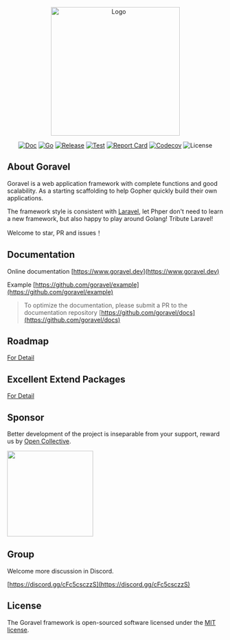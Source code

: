 <div align="center">

<img src="https://www.goravel.dev/logo.png?v=1.14.x" width="300" alt="Logo">

[![Doc](https://pkg.go.dev/badge/github.com/goravel/framework)](https://pkg.go.dev/github.com/goravel/framework)
[![Go](https://img.shields.io/github/go-mod/go-version/goravel/framework)](https://go.dev/)
[![Release](https://img.shields.io/github/release/goravel/framework.svg)](https://github.com/goravel/framework/releases)
[![Test](https://github.com/goravel/framework/actions/workflows/test.yml/badge.svg)](https://github.com/goravel/framework/actions)
[![Report Card](https://goreportcard.com/badge/github.com/goravel/framework)](https://goreportcard.com/report/github.com/goravel/framework)
[![Codecov](https://codecov.io/gh/goravel/framework/branch/master/graph/badge.svg)](https://codecov.io/gh/goravel/framework)
![License](https://img.shields.io/github/license/goravel/framework)

</div>

## About Goravel

Goravel is a web application framework with complete functions and good scalability. As a starting scaffolding to help
Gopher quickly build their own applications.

The framework style is consistent with [Laravel](https://github.com/laravel/laravel), let Phper don't need to learn a
new framework, but also happy to play around Golang! Tribute Laravel!

Welcome to star, PR and issues！

## Documentation

Online documentation [https://www.goravel.dev](https://www.goravel.dev)

Example [https://github.com/goravel/example](https://github.com/goravel/example)

> To optimize the documentation, please submit a PR to the documentation
> repository [https://github.com/goravel/docs](https://github.com/goravel/docs)

## Roadmap

[For Detail](https://github.com/goravel/goravel/issues?q=is%3Aissue+is%3Aopen)

## Excellent Extend Packages

[For Detail](https://www.goravel.dev/prologue/packages.html)

## Sponsor

Better development of the project is inseparable from your support, reward us by [Open Collective](https://opencollective.com/goravel).

<p align="left"><img src="https://www.goravel.dev/reward.png" width="200"></p>

## Group

Welcome more discussion in Discord.

[https://discord.gg/cFc5csczzS](https://discord.gg/cFc5csczzS)

## License

The Goravel framework is open-sourced software licensed under the [MIT license](https://opensource.org/licenses/MIT).
